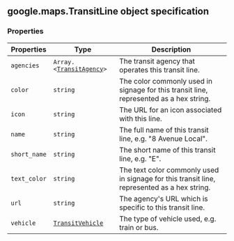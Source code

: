 <h2 id="TransitLine">
google.maps.TransitLine
object specification
</h2><h3>Properties</h3><table summary="interface TransitLine - Properties" width="100%">
<thead>
<tr><th>Properties</th>
<th>Type</th>
<th>Description</th>
</tr></thead>
<tbody>
<tr>
<td><code>agencies</code></td>
<td><code>Array.&lt;<a href="#TransitAgency">TransitAgency</a>&gt;</code></td>
<td>The transit agency that operates this transit line.</td>
</tr>
<tr>
<td><code>color</code></td>
<td><code>string</code></td>
<td>The color commonly used in signage for this transit line, represented as a hex string.</td>
</tr>
<tr>
<td><code>icon</code></td>
<td><code>string</code></td>
<td>The URL for an icon associated with this line.</td>
</tr>
<tr>
<td><code>name</code></td>
<td><code>string</code></td>
<td>The full name of this transit line, e.g. "8 Avenue Local".</td>
</tr>
<tr>
<td><code>short_name</code></td>
<td><code>string</code></td>
<td>The short name of this transit line, e.g. "E".</td>
</tr>
<tr>
<td><code>text_color</code></td>
<td><code>string</code></td>
<td>The text color commonly used in signage for this transit line, represented as a hex string.</td>
</tr>
<tr>
<td><code>url</code></td>
<td><code>string</code></td>
<td>The agency's URL which is specific to this transit line.</td>
</tr>
<tr>
<td><code>vehicle</code></td>
<td><code><a href="#TransitVehicle">TransitVehicle</a></code></td>
<td>The type of vehicle used, e.g. train or bus.</td>
</tr>
</tbody>
</table>